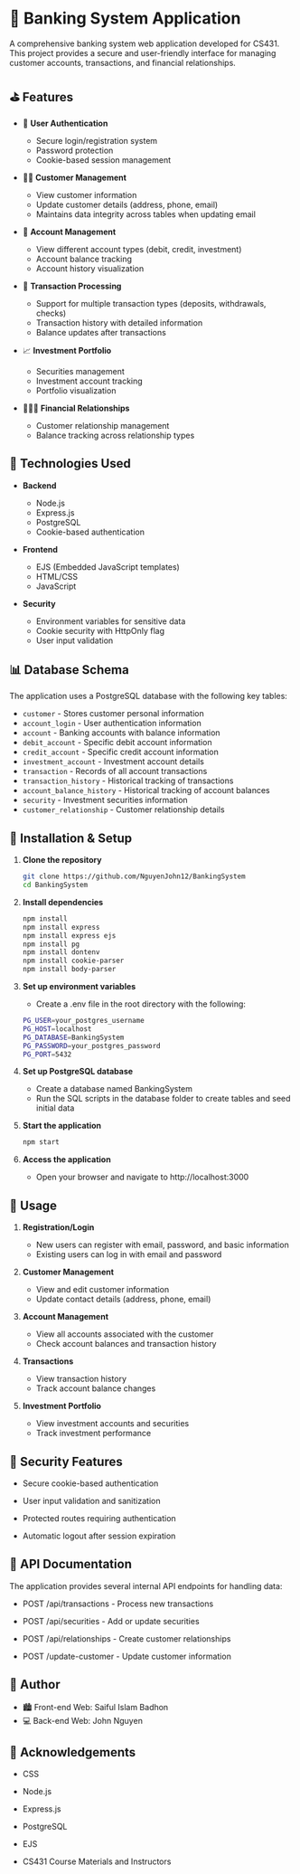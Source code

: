 # 🏦 Banking System Application

A comprehensive banking system web application developed for CS431. This project provides a secure and user-friendly interface for managing customer accounts, transactions, and financial relationships.

## ⛳️ Features

- 🔐 **User Authentication**
  - Secure login/registration system
  - Password protection
  - Cookie-based session management

- 👨‍💻 **Customer Management**
  - View customer information
  - Update customer details (address, phone, email)
  - Maintains data integrity across tables when updating email

- 🧾 **Account Management**
  - View different account types (debit, credit, investment)
  - Account balance tracking
  - Account history visualization

- 💸 **Transaction Processing**
  - Support for multiple transaction types (deposits, withdrawals, checks)
  - Transaction history with detailed information
  - Balance updates after transactions

- 📈 **Investment Portfolio**
  - Securities management
  - Investment account tracking
  - Portfolio visualization

- 🧑🏻‍💼 **Financial Relationships**
  - Customer relationship management
  - Balance tracking across relationship types

## 🤖 Technologies Used

- **Backend**
  - Node.js
  - Express.js
  - PostgreSQL
  - Cookie-based authentication

- **Frontend**
  - EJS (Embedded JavaScript templates)
  - HTML/CSS
  - JavaScript

- **Security**
  - Environment variables for sensitive data
  - Cookie security with HttpOnly flag
  - User input validation

## 📊 Database Schema

The application uses a PostgreSQL database with the following key tables:

- `customer` - Stores customer personal information
- `account_login` - User authentication information
- `account` - Banking accounts with balance information
- `debit_account` - Specific debit account information
- `credit_account` - Specific credit account information
- `investment_account` - Investment account details
- `transaction` - Records of all account transactions
- `transaction_history` - Historical tracking of transactions
- `account_balance_history` - Historical tracking of account balances
- `security` - Investment securities information
- `customer_relationship` - Customer relationship details

## 🚀 Installation & Setup

1. **Clone the repository**
   ```bash
   git clone https://github.com/NguyenJohn12/BankingSystem
   cd BankingSystem

2. **Install dependencies**
   ```bash
   npm install
   npm install express
   npm install express ejs
   npm install pg
   npm install dontenv 
   npm install cookie-parser
   npm install body-parser

3. **Set up environment variables**
    - Create a .env file in the root directory with the following:

    ```bash
    PG_USER=your_postgres_username
    PG_HOST=localhost
    PG_DATABASE=BankingSystem
    PG_PASSWORD=your_postgres_password
    PG_PORT=5432

4. **Set up PostgreSQL database**
    - Create a database named BankingSystem
    - Run the SQL scripts in the database folder to create tables and seed initial data

5. **Start the application**
    ```bash
    npm start

6. **Access the application**
    - Open your browser and navigate to http://localhost:3000

## 📱 Usage 

1. **Registration/Login**

    - New users can register with email, password, and basic information
    - Existing users can log in with email and password


2. **Customer Management**

    - View and edit customer information
    - Update contact details (address, phone, email)


3. **Account Management**

    - View all accounts associated with the customer
    - Check account balances and transaction history


4. **Transactions**

    - View transaction history
    - Track account balance changes


5. **Investment Portfolio**

    - View investment accounts and securities
    - Track investment performance

## 🚓 Security Features
- Secure cookie-based authentication

- User input validation and sanitization

- Protected routes requiring authentication

- Automatic logout after session expiration

## 🔗 API Documentation

The application provides several internal API endpoints for handling data:

- POST /api/transactions - Process new transactions 

- POST /api/securities - Add or update securities

- POST /api/relationships - Create customer relationships

- POST /update-customer - Update customer information

## 💪 Author
- 🏙️ Front-end Web: Saiful Islam Badhon
- 💻 Back-end Web: John Nguyen

## 👥 Acknowledgements

- CSS

- Node.js

- Express.js

- PostgreSQL

- EJS

- CS431 Course Materials and Instructors
